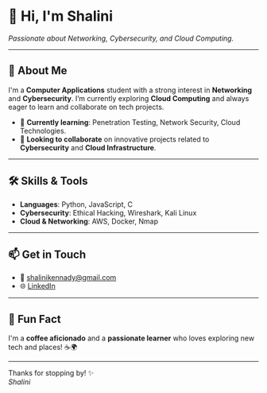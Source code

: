 # 👋 Hi, I'm **Shalini**  
*Passionate about Networking, Cybersecurity, and Cloud Computing.*

---

## 🚀 About Me

I'm a **Computer Applications** student with a strong interest in **Networking** and **Cybersecurity**. I’m currently exploring **Cloud Computing** and always eager to learn and collaborate on tech projects.

- 🔭 **Currently learning**: Penetration Testing, Network Security, Cloud Technologies.
- 🌱 **Looking to collaborate** on innovative projects related to **Cybersecurity** and **Cloud Infrastructure**.
  
---

## 🛠️ Skills & Tools

- **Languages**: Python, JavaScript, C  
- **Cybersecurity**: Ethical Hacking, Wireshark, Kali Linux  
- **Cloud & Networking**: AWS, Docker, Nmap

---

## 📫 Get in Touch

- 📧 [shalinikennady@gmail.com](mailto:shalinikennady@gmail.com)  
- 🌐 [LinkedIn](https://www.linkedin.com/in/shalini-j-36b477284)

---

## 🌟 Fun Fact

I'm a **coffee aficionado** and a **passionate learner** who loves exploring new tech and places! ☕🌍

---

Thanks for stopping by! ✨  
*Shalini*
